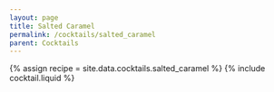 ```yaml
---
layout: page
title: Salted Caramel
permalink: /cocktails/salted_caramel
parent: Cocktails
---
```

{% assign recipe = site.data.cocktails.salted_caramel %}
{% include cocktail.liquid %}